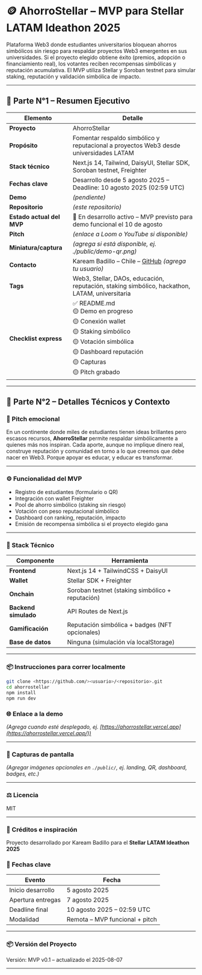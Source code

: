 # 🪙 AhorroStellar – MVP para Stellar LATAM Ideathon 2025

Plataforma Web3 donde estudiantes universitarios bloquean ahorros simbólicos sin riesgo para respaldar proyectos Web3 emergentes en sus universidades. Si el proyecto elegido obtiene éxito (premios, adopción o financiamiento real), los votantes reciben recompensas simbólicas y reputación acumulativa. El MVP utiliza Stellar y Soroban testnet para simular staking, reputación y validación simbólica de impacto.

---

## 🔹 Parte N°1 – Resumen Ejecutivo

| Elemento | Detalle |
| --- | --- |
| **Proyecto** | AhorroStellar |
| **Propósito** | Fomentar respaldo simbólico y reputacional a proyectos Web3 desde universidades LATAM |
| **Stack técnico** | Next.js 14, Tailwind, DaisyUI, Stellar SDK, Soroban testnet, Freighter |
| **Fechas clave** | Desarrollo desde 5 agosto 2025 – Deadline: 10 agosto 2025 (02:59 UTC) |
| **Demo** | *(pendiente)* |
| **Repositorio** | *(este repositorio)* |
| **Estado actual del MVP** | 🔧 En desarrollo activo – MVP previsto para demo funcional el 10 de agosto |
| **Pitch** | *(enlace a Loom o YouTube si disponible)* |
| **Miniatura/captura** | *(agrega si está disponible, ej. ./public/demo-qr.png)* |
| **Contacto** | Kaream Badillo – Chile – [GitHub](https://github.com/) *(agrega tu usuario)* |
| **Tags** | Web3, Stellar, DAOs, educación, reputación, staking simbólico, hackathon, LATAM, universitaria |
| **Checklist express** | ✅ README.md<br>🟡 Demo en progreso<br>🟡 Conexión wallet<br>🟡 Staking simbólico<br>🟡 Votación simbólica<br>🟡 Dashboard reputación<br>🟡 Capturas<br>🟡 Pitch grabado |

---

## 🔹 Parte N°2 – Detalles Técnicos y Contexto

### 🧠 Pitch emocional

En un continente donde miles de estudiantes tienen ideas brillantes pero escasos recursos, **AhorroStellar** permite respaldar simbólicamente a quienes más nos inspiran. Cada aporte, aunque no implique dinero real, construye reputación y comunidad en torno a lo que creemos que debe nacer en Web3. Porque apoyar es educar, y educar es transformar.

---

### ⚙️ Funcionalidad del MVP

- Registro de estudiantes (formulario o QR)
- Integración con wallet Freighter
- Pool de ahorro simbólico (staking sin riesgo)
- Votación con peso reputacional simbólico
- Dashboard con ranking, reputación, impacto
- Emisión de recompensa simbólica si el proyecto elegido gana

---

### 🧱 Stack Técnico

| Componente | Herramienta |
| --- | --- |
| **Frontend** | Next.js 14 + TailwindCSS + DaisyUI |
| **Wallet** | Stellar SDK + Freighter |
| **Onchain** | Soroban testnet (staking simbólico + reputación) |
| **Backend simulado** | API Routes de Next.js |
| **Gamificación** | Reputación simbólica + badges (NFT opcionales) |
| **Base de datos** | Ninguna (simulación vía localStorage) |

---

### 📦 Instrucciones para correr localmente

```bash
git clone <https://github.com/><usuario>/<repositorio>.git
cd ahorrostellar
npm install
npm run dev

```

### 🌐 Enlace a la demo

*(Agrega cuando esté desplegado, ej. [https://ahorrostellar.vercel.app](https://ahorrostellar.vercel.app/))*

---

### 📸 Capturas de pantalla

*(Agregar imágenes opcionales en `./public/`, ej. landing, QR, dashboard, badges, etc.)*

---

### ⚖️ Licencia

MIT

---

### 🧠 Créditos e inspiración

Proyecto desarrollado por Kaream Badillo para el **Stellar LATAM Ideathon 2025**

### 📅 Fechas clave

| Evento | Fecha |
| --- | --- |
| Inicio desarrollo | 5 agosto 2025 |
| Apertura entregas | 7 agosto 2025 |
| Deadline final | 10 agosto 2025 – 02:59 UTC |
| Modalidad | Remota – MVP funcional + pitch |

---

### 📦 Versión del Proyecto

Versión: MVP v0.1 – actualizado el 2025-08-07

---
